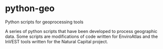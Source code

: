 # python-geo
Python scripts for geoprocessing tools

A series of python scripts that have been developed to process geographic data.
Some scripts are modifications of code written for EnviroAtlas and the InVEST tools written for the Natural Capital project.

